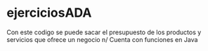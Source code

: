 # ejerciciosADA
Con este codigo se puede sacar el presupuesto de los productos y servicios que ofrece un negocio n/
Cuenta con funciones en Java
